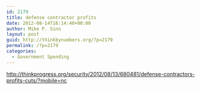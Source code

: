 ```yaml
---
id: 2179
title: defense contractor profits
date: 2012-08-14T16:14:40+00:00
author: Mike P. Sinn
layout: post
guid: http://thinkbynumbers.org/?p=2179
permalink: /?p=2179
categories:
  - Government Spending
---
```

<http://thinkprogress.org/security/2012/08/13/680481/defense-contractors-profits-cuts/?mobile=nc>
